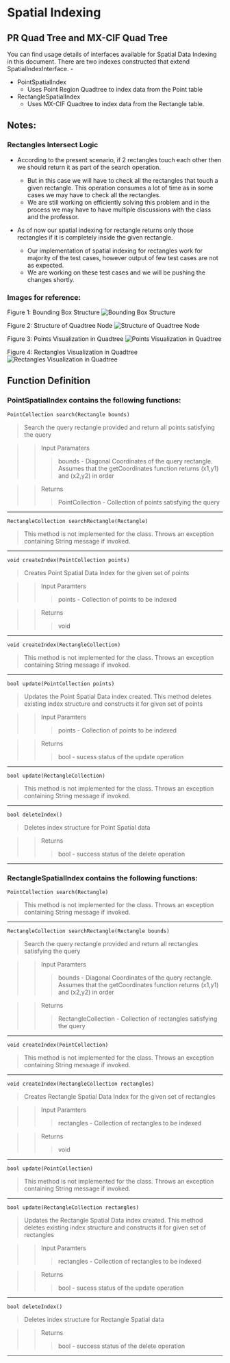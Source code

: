 # Spatial Indexing

## PR Quad Tree and MX-CIF Quad Tree

You can find usage details of interfaces available for Spatial Data Indexing in this document.
There are two indexes constructed that extend SpatialIndexInterface. - 

* PointSpatialIndex
	* Uses Point Region Quadtree to index data from the Point table
* RectangleSpatialIndex 
	* Uses MX-CIF Quadtree to index data from the Rectangle table.

## Notes:

### Rectangles Intersect Logic

* According to the present scenario, if 2 rectangles touch each other then we should return it as part of the search operation. 
	* But in this case we will have to check all the rectangles that touch a given rectangle. This operation consumes a lot of time as in some cases we may have to check all the rectangles.
	* We are still working on efficiently solving this problem and in the process we may have to have multiple discussions with the class and the professor.

* As of now our spatial indexing for rectangle returns only those rectangles if it is completely inside the given rectangle.
	* Our implementation of spatial indexing for rectangles work for majority of the test cases, however output of few test cases are not as expected. 
	* We are working on these test cases and we will be pushing the changes shortly.

### Images for reference:

Figure 1: Bounding Box Structure 
![Bounding Box Structure](https://github.com/nakulchawla09/advances-quadtree/blob/master/new/advdbSpatialTest/Test/Images/BoundingBoxStructure.png)

Figure 2: Structure of Quadtree Node
![Structure of Quadtree Node](https://github.com/nakulchawla09/advances-quadtree/blob/master/new/advdbSpatialTest/Test/Images/StructureOfQuadtreeNode.png)

Figure 3: Points Visualization in Quadtree
![Points Visualization in Quadtree](https://github.com/nakulchawla09/advances-quadtree/blob/master/new/advdbSpatialTest/Test/Images/TestCase1PointsVisualization.png)

Figure 4: Rectangles Visualization in Quadtree
![Rectangles Visualization in Quadtree](https://github.com/nakulchawla09/advances-quadtree/blob/master/new/advdbSpatialTest/Test/Images/TestCaseRectangulesVisualization.png)

## Function Definition

### PointSpatialIndex contains the following functions:

`PointCollection search(Rectangle bounds)`

>Search the query rectangle provided and return all points satisfying the query

>>Input Paramaters
>>>bounds - Diagonal Coordinates of the query rectangle. Assumes that the getCoordinates function returns (x1,y1) and (x2,y2) in order

>> Returns
>>> PointCollection - Collection of points satisfying the query


---		

`RectangleCollection searchRectangle(Rectangle)`
>This method is not implemented for the class. Throws an exception containing String message if invoked.

---	

`void createIndex(PointCollection points)`

>Creates Point Spatial Data Index for the given set of points

>>Input Paramters
>>>points - Collection of points to be indexed

>>Returns
>>>void

---	

`void createIndex(RectangleCollection)`
>This method is not implemented for the class. Throws an exception containing String message if invoked.

---	

`bool update(PointCollection points)`

>Updates the Point Spatial Data index created. This method deletes existing index structure and constructs it for given set of points

>>Input Paramters
>>>points - Collection of points to be indexed

>>Returns
>>>bool - sucess status of the update operation

---	
	
`bool update(RectangleCollection)`
>This method is not implemented for the class. Throws an exception containing String message if invoked.

---	

`bool deleteIndex()`

>Deletes index structure for Point Spatial data

>>Returns
>>>bool - success status of the delete operation

---		
### RectangleSpatialIndex contains the following functions:
	
`PointCollection search(Rectangle)`
>This method is not implemented for the class. Throws an exception containing String message if invoked.

---
	
`RectangleCollection searchRectangle(Rectangle bounds)`

>Search the query rectangle provided and return all rectangles satisfying the query

>>Input Paramters
>>>bounds - Diagonal Coordinates of the query rectangle. Assumes that the getCoordinates function returns (x1,y1) and (x2,y2) in order

>>Returns
>>>RectangleCollection - Collection of rectangles satisfying the query

---
		
`void createIndex(PointCollection)`
>This method is not implemented for the class. Throws an exception containing String message if invoked.

---

`void createIndex(RectangleCollection rectangles)`

>Creates Rectangle Spatial Data Index for the given set of rectangles

>>Input Paramters
>>>rectangles - Collection of rectangles to be indexed

>>Returns
>>>void

---

`bool update(PointCollection)`
>This method is not implemented for the class. Throws an exception containing String message if invoked.

---
	
`bool update(RectangleCollection rectangles)`

>Updates the Rectangle Spatial Data index created. This method deletes existing index structure and constructs it for given set of rectangles

>>Input Paramters
>>>rectangles - Collection of rectangles to be indexed

>>Returns
>>>bool - sucess status of the update operation

---
		
`bool deleteIndex()`
>Deletes index structure for Rectangle Spatial data

>>Returns
>>>bool - success status of the delete operation

---
